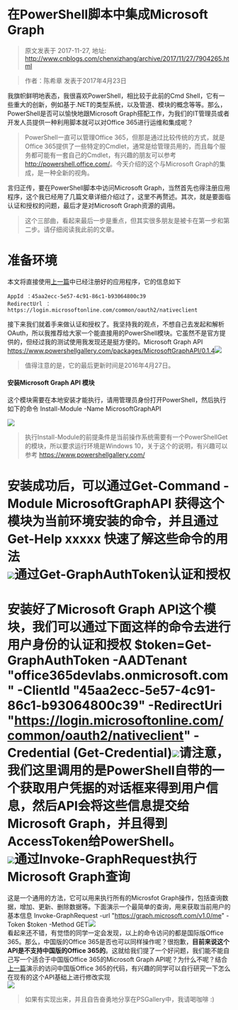 # 在PowerShell脚本中集成Microsoft Graph 
> 原文发表于 2017-11-27, 地址: http://www.cnblogs.com/chenxizhang/archive/2017/11/27/7904265.html 


  



> 作者：陈希章 发表于2017年4月23日
> 
> 

我旗帜鲜明地表态，我很喜欢PowerShell，相比较于此前的Cmd Shell，它有一些重大的创新，例如基于.NET的类型系统，以及管道、模块的概念等等。那么，PowerShell是否可以愉快地跟Microsoft Graph搭配工作，为我们的IT管理员或者开发人员提供一种利用脚本就可以对Office 365进行运维和集成呢？
> PowerShell一直可以管理Office 365，但那是通过比较传统的方式，就是Office 365提供了一些特定的Cmdlet，通常是给管理员用的，而且每个服务都可能有一套自己的Cmdlet，有兴趣的朋友可以参考<http://powershell.office.com/>。今天介绍的这个与Microsoft Graph的集成，是一种全新的视角。
> 
> 

言归正传，要在PowerShell脚本中访问Microsoft Graph，当然首先也得注册应用程序，这个我已经用了几篇文章详细介绍过了，这里不再赘述。其次，就是要面临认证和授权的问题，最后才是对Microsoft Graph资源的调用。
> 这个三部曲，看起来最后一步是重点，但其实很多朋友是被卡在第一步和第二步。请仔细阅读我此前的文章。
> 
> 

准备环境
====

本文将直接使用[上一篇](https://chenxizhang.gitbooks.io/office365devguide/docs/desktopapplication.html)中已经注册好的应用程序，它的信息如下
```
AppId ：45aa2ecc-5e57-4c91-86c1-b93064800c39
RedirectUrl ：https://login.microsoftonline.com/common/oauth2/nativeclient

```
接下来我们就着手来做认证和授权了。我坚持我的观点，不想自己去发起和解析OAuth，所以我推荐给大家一个能直接用的PowerShell模块。它虽然不是官方提供的，但经过我的测试使用我发现还是挺方便的。Microsoft Graph API <https://www.powershellgallery.com/packages/MicrosoftGraphAPI/0.1.4>![](./images/7904265-microsoftgraphapi-powershell.png)
> 值得注意的是，它的最后更新时间是2016年4月27日。
> 
> 

#### 安装Microsoft Graph API 模块

这个模块需要在本地安装才能执行，请用管理员身份打开PowerShell，然后执行如下的命令 Install-Module -Name MicrosoftGraphAPI 

![](./images/7904265-powershell-installmodule.png)


> 执行Install-Module的前提条件是当前操作系统需要有一个PowerShellGet的模块，所以要求运行环境是Windows 10，关于这个的说明，有兴趣可以参考 <https://www.powershellgallery.com/>
> 
> 

安装成功后，可以通过Get-Command -Module MicrosoftGraphAPI 获得这个模块为当前环境安装的命令，并且通过Get-Help xxxxx 快速了解这些命令的用法  
![](./images/7904265-powershell-install-post.png)通过Get-GraphAuthToken认证和授权
=========================

安装好了Microsoft Graph API这个模块，我们可以通过下面这样的命令去进行用户身份的认证和授权 $token=Get-GraphAuthToken -AADTenant "office365devlabs.onmicrosoft.com" -ClientId "45aa2ecc-5e57-4c91-86c1-b93064800c39" -RedirectUri "<https://login.microsoftonline.com/common/oauth2/nativeclient>" -Credential (Get-Credential)![](./images/7904265-powershell-login.png)请注意，我们这里调用的是PowerShell自带的一个获取用户凭据的对话框来得到用户信息，然后API会将这些信息提交给Microsoft Graph，并且得到AccessToken给PowerShell。  
![](./images/7904265-powershell-token.PNG)通过Invoke-GraphRequest执行Microsoft Graph查询
========================================

这是一个通用的方法，它可以用来执行所有的Microsfot Graph操作，包括查询数据，增加、更新、删除数据等。下面演示一个最简单的查询，用来获取当前用户的基本信息 Invoke-GraphRequest -url "<https://graph.microsoft.com/v1.0/me>" -Token $token -Method GET![](./images/7904265-powershell-me.PNG)  
看起来还不错，有觉悟的同学一定会发现，以上的命令访问的都是国际版Office 365。那么，中国版的Office 365是否也可以同样操作呢？很抱歉，**目前来说这个API是不支持中国版的Office 365的**。这就给我们提了一个好问题，我们能不能自己写一个适合于中国版Office 365的Microsoft Graph API呢？为什么不呢？结合[上一篇](https://chenxizhang.gitbooks.io/office365devguide/docs/desktopapplication.html)演示的访问中国版Office 365的代码，有兴趣的同学可以自行研究一下怎么在现有的这个API基础上进行修改实现  
![](./images/7904265-powershell-api-sample.png)
> 如果有实现出来，并且自告奋勇地分享在PSGallery中，我请喝咖啡 :)
> 
> 













































